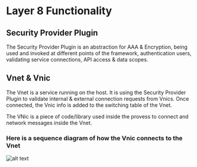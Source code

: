 # Layer 8 Functionality

## Security Provider Plugin
The Security Provider Plugin is an abstraction for AAA & Encryption, being used and
invoked at different points of the framework, authentication users, validating service connections, 
API access & data scopes.

## Vnet & Vnic
The Vnet is a service running on the host. It is using the Security Provider Plugin to validate
internal & external connection requests from Vnics. Once connected, the Vnic info is
added to the switching table of the Vnet.

The VNic is a piece of code/library used inside the provess to connect and network messages
inside the Vnet.

### Here is a sequence diagram of how the Vnic connects to the Vnet
![alt text](https://github.com/saichler/layer8/blob/main/docs/layer-8-vnic2vnet-connect.png)
